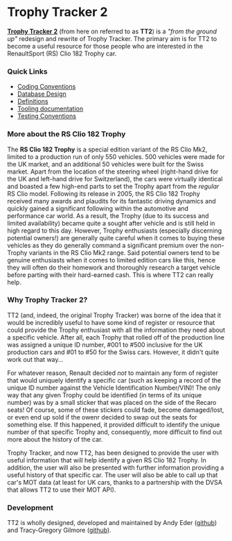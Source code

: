 # Trophy Tracker 2

[**Trophy Tracker 2**](https://github.com/andyeder/trophy-tracker-2) (from here on referred to as **TT2**) is a _"from the ground up"_ redesign and rewrite of Trophy Tracker. The primary aim is for TT2 to become a useful resource for those people who are interested in the RenaultSport (RS) Clio 182 Trophy car.

### Quick Links

- [Coding Conventions](./docs/CodingConventions.md)
- [Database Design](./docs/Database.md)
- [Definitions](./docs/Definitions.md)
- [Tooling documentation](./docs/TechTooling.md)
- [Testing Conventions](./docs/TestingConventions.md)

### More about the RS Clio 182 Trophy

The **RS Clio 182 Trophy** is a special edition variant of the RS Clio Mk2, limited to a production run of only 550 vehicles. 500 vehicles were made for the UK market, and an additional 50 vehicles were built for the Swiss market. Apart from the location of the steering wheel (right-hand drive for the UK and left-hand drive for Switzerland), the cars were virtually identical and boasted a few high-end parts to set the Trophy apart from the _regular_ RS Clio model. Following its release in 2005, the RS Clio 182 Trophy received many awards and plaudits for its fantastic driving dynamics and quickly gained a significant following within the automotive and performance car world. As a result, the Trophy (due to its success and limited availability) became quite a sought after vehicle and is still held in high regard to this day. However, Trophy enthusiasts (especially discerning potential owners!) are generally quite careful when it comes to buying these vehicles as they do generally command a significant premium over the non-Trophy variants in the RS Clio Mk2 range. Said potential owners tend to be genuine enthusiasts when it comes to limited edition cars like this, hence they will often do their homework and thoroughly research a target vehicle before parting with their hard-earned cash. This is where TT2 can really help.

### Why Trophy Tracker 2?

TT2 (and, indeed, the original Trophy Tracker) was borne of the idea that it would be incredibly useful to have some kind of register or resource that could provide the Trophy enthusiast with all the information they need about a specific vehicle. After all, each Trophy that rolled off of the production line was assigned a unique ID number, #001 to #500 inclusive for the UK production cars and #01 to #50 for the Swiss cars. However, it didn't quite work out that way...

For whatever reason, Renault decided _not_ to maintain any form of register that would uniquely identify a specific car (such as keeping a record of the unique ID number against the Vehicle Identification Number/VIN)! The only way that any given Trophy could be identified (in terms of its unique number) was by a small sticker that was placed on the side of the Recaro seats! Of course, some of these stickers could fade, become damaged/lost, or even end up sold if the owenr decided to swap out the seats for something else. If this happened, it provided difficult to identify the unique number of that specific Trophy and, consequently, more difficult to find out more about the history of the car.

Trophy Tracker, and now TT2, has been designed to provide the user with useful information that will help identify a given RS Clio 182 Trophy. In addition, the user will also be presented with further information providing a useful history of that specific car. The user will also be able to call up that car's MOT data (at least for UK cars, thanks to a partnership with the DVSA that allows TT2 to use their MOT API).

### Development

TT2 is wholly designed, developed and maintained by Andy Eder ([github](https://github.com/andyeder)) and Tracy-Gregory Gilmore ([github](https://github.com/TracyGJG)).
